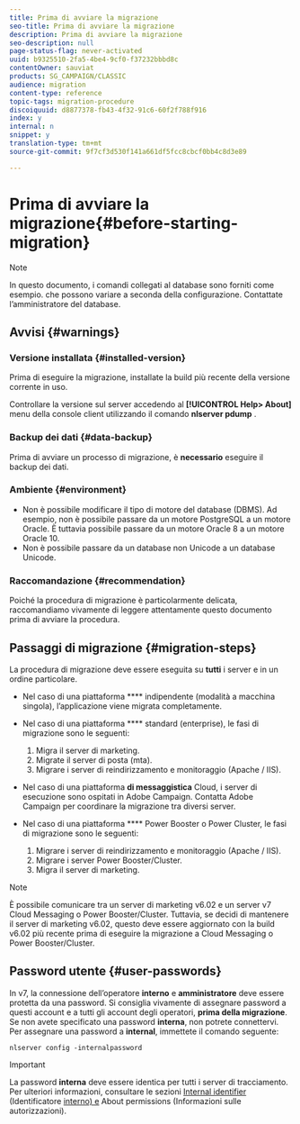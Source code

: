 ```yaml
---
title: Prima di avviare la migrazione
seo-title: Prima di avviare la migrazione
description: Prima di avviare la migrazione
seo-description: null
page-status-flag: never-activated
uuid: b9325510-2fa5-4be4-9cf0-f37232bbbd8c
contentOwner: sauviat
products: SG_CAMPAIGN/CLASSIC
audience: migration
content-type: reference
topic-tags: migration-procedure
discoiquuid: d8877378-fb43-4f32-91c6-60f2f788f916
index: y
internal: n
snippet: y
translation-type: tm+mt
source-git-commit: 9f7cf3d530f141a661df5fcc8cbcf0bb4c8d3e89

---
```



# Prima di avviare la migrazione{#before-starting-migration}

>[!NOTE]
>
>In questo documento, i comandi collegati al database sono forniti come esempio. che possono variare a seconda della configurazione. Contattate l’amministratore del database.

## Avvisi {#warnings}

### Versione installata {#installed-version}

Prima di eseguire la migrazione, installate la build più recente della versione corrente in uso.

Controllare la versione sul server accedendo al **[!UICONTROL Help> About]** menu della console client utilizzando il comando **nlserver pdump** .

### Backup dei dati {#data-backup}

Prima di avviare un processo di migrazione, è **necessario** eseguire il backup dei dati.

### Ambiente {#environment}

* Non è possibile modificare il tipo di motore del database (DBMS). Ad esempio, non è possibile passare da un motore PostgreSQL a un motore Oracle. È tuttavia possibile passare da un motore Oracle 8 a un motore Oracle 10.
* Non è possibile passare da un database non Unicode a un database Unicode.

### Raccomandazione {#recommendation}

Poiché la procedura di migrazione è particolarmente delicata, raccomandiamo vivamente di leggere attentamente questo documento prima di avviare la procedura.

## Passaggi di migrazione {#migration-steps}

La procedura di migrazione deve essere eseguita su **tutti** i server e in un ordine particolare.

* Nel caso di una piattaforma **** indipendente (modalità a macchina singola), l’applicazione viene migrata completamente.
* Nel caso di una piattaforma **** standard (enterprise), le fasi di migrazione sono le seguenti:

   1. Migra il server di marketing.
   1. Migrate il server di posta (mta).
   1. Migrare i server di reindirizzamento e monitoraggio (Apache / IIS).

* Nel caso di una piattaforma **di messaggistica** Cloud, i server di esecuzione sono ospitati in Adobe Campaign. Contatta Adobe Campaign per coordinare la migrazione tra diversi server.
* Nel caso di una piattaforma **** Power Booster o Power Cluster, le fasi di migrazione sono le seguenti:

   1. Migrare i server di reindirizzamento e monitoraggio (Apache / IIS).
   1. Migrare i server Power Booster/Cluster.
   1. Migra il server di marketing.

>[!NOTE]
>
>È possibile comunicare tra un server di marketing v6.02 e un server v7 Cloud Messaging o Power Booster/Cluster. Tuttavia, se decidi di mantenere il server di marketing v6.02, questo deve essere aggiornato con la build v6.02 più recente prima di eseguire la migrazione a Cloud Messaging o Power Booster/Cluster.

## Password utente {#user-passwords}

In v7, la connessione dell’operatore **interno** e **amministratore** deve essere protetta da una password. Si consiglia vivamente di assegnare password a questi account e a tutti gli account degli operatori, **prima della migrazione**. Se non avete specificato una password **interna**, non potrete connettervi. Per assegnare una password a **internal**, immettete il comando seguente:

```
nlserver config -internalpassword
```

>[!IMPORTANT]
>
>La password **interna** deve essere identica per tutti i server di tracciamento. Per ulteriori informazioni, consultare le sezioni [Internal identifier](../../installation/using/campaign-server-configuration.md#internal-identifier) (Identificatore [interno) e](../../platform/using/access-management.md#about-permissions) About permissions (Informazioni sulle autorizzazioni).

